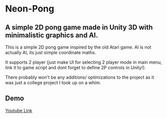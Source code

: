 # Neon-Pong
## A simple 2D pong game made in Unity 3D with minimalistic graphics and AI.


This is a simple 2D pong game inspired by the old Atari game. AI is not actually AI, its just simple coordinate maths.

It supports 2 player (just make UI for selecting 2 player mode in main menu, link it to game script and dont forget to define 2P controls in Unity!). 

There probably won't be any additions/ optimizations to the project as it was just a college project I took up on a whim.


## Demo

[Youtube Link](https://youtu.be/l8YbeWeXcHY)
